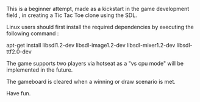 This is a beginner attempt, made as a kickstart in the game development field , in creating a Tic Tac Toe clone using the SDL.

Linux users should first install the required dependencies by executing the following command :

apt-get install libsdl1.2-dev libsdl-image1.2-dev libsdl-mixer1.2-dev libsdl-ttf2.0-dev

The game supports two players via hotseat as a "vs cpu mode" will be implemented in the future.

The gameboard is cleared when a winning or draw scenario is met.

Have fun.


